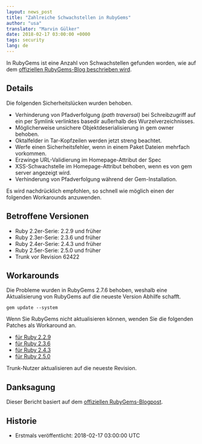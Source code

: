 ```yaml
---
layout: news_post
title: "Zahlreiche Schwachstellen in RubyGems"
author: "usa"
translator: "Marvin Gülker"
date: 2018-02-17 03:00:00 +0000
tags: security
lang: de
---
```


In RubyGems ist eine Anzahl von Schwachstellen gefunden worden, wie
auf dem [offiziellen RubyGems-Blog beschrieben wird](http://blog.rubygems.org/2018/02/15/2.7.6-released.html).

## Details

Die folgenden Sicherheitslücken wurden behoben.

* Verhinderung von Pfadverfolgung _(path traversal)_ bei
  Schreibzugriff auf ein per Symlink verlinktes basedir außerhalb des
  Wurzelverzeichnisses.
* Möglicherweise unsichere Objektdeserialisierung in gem owner
  behoben.
* Oktalfelder in Tar-Kopfzeilen werden jetzt streng beachtet.
* Werfe einen Sicherheitsfehler, wenn in einem Paket Dateien mehrfach
  vorkommen.
* Erzwinge URL-Validierung im Homepage-Attribut der Spec
* XSS-Schwachstelle im Homepage-Attribut behoben, wenn es von
  gem server angezeigt wird.
* Verhinderung von Pfadverfolgung während der Gem-Installation.

Es wird nachdrücklich empfohlen, so schnell wie möglich einen der
folgenden Workarounds anzuwenden.

## Betroffene Versionen

* Ruby 2.2er-Serie: 2.2.9 und früher
* Ruby 2.3er-Serie: 2.3.6 und früher
* Ruby 2.4er-Serie: 2.4.3 und früher
* Ruby 2.5er-Serie: 2.5.0 und früher
* Trunk vor Revision 62422

## Workarounds

Die Probleme wurden in RubyGems 2.7.6 behoben, weshalb eine
Aktualisierung von RubyGems auf die neueste Version Abhilfe schafft.

```
gem update --system
```

Wenn Sie RubyGems nicht aktualisieren können, wenden Sie die folgenden
Patches als Workaround an.

* [für Ruby 2.2.9](https://bugs.ruby-lang.org/attachments/download/7030/rubygems-276-for-ruby22.patch)
* [für Ruby 2.3.6](https://bugs.ruby-lang.org/attachments/download/7029/rubygems-276-for-ruby23.patch)
* [für Ruby 2.4.3](https://bugs.ruby-lang.org/attachments/download/7028/rubygems-276-for-ruby24.patch)
* [für Ruby 2.5.0](https://bugs.ruby-lang.org/attachments/download/7027/rubygems-276-for-ruby25.patch)

Trunk-Nutzer aktualisieren auf die neueste Revision.

## Danksagung

Dieser Bericht basiert auf dem [offiziellen RubyGems-Blogpost](http://blog.rubygems.org/2018/02/15/2.7.6-released.html).

## Historie

* Erstmals veröffentlicht: 2018-02-17 03:00:00 UTC
